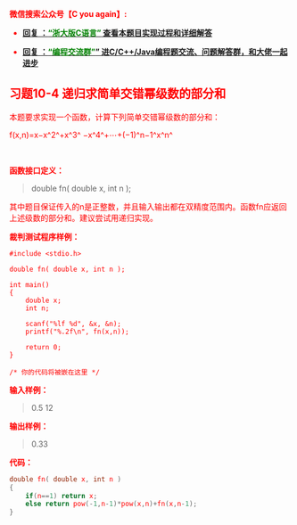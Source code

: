 
<font color='red'> **微信搜索公众号【C you again】:**

- [**回复 ：<font color='green'>“浙大版C语言”</font> 查看本题目实现过程和详细解答** ](  http://gzh.cyouagain.cn/) 
 
- [ **回复 ：<font color='green'>“编程交流群”</font>” 进C/C++/Java编程题交流、问题解答群，和大佬一起进步**  ](  http://cyouagain.cn/    ) 


## 习题10-4 递归求简单交错幂级数的部分和

本题要求实现一个函数，计算下列简单交错幂级数的部分和：

f(x,n)=x−x^​2^+x^​3^​​ −x^​4^+⋯+(−1)^​n−1^x^n^

​​ 

**函数接口定义：**

> double fn( double x, int n );

其中题目保证传入的n是正整数，并且输入输出都在双精度范围内。函数fn应返回上述级数的部分和。建议尝试用递归实现。

**裁判测试程序样例：**

    #include <stdio.h>
    
    double fn( double x, int n );
    
    int main()
    {
        double x;
        int n;
    
        scanf("%lf %d", &x, &n);
        printf("%.2f\n", fn(x,n));
    
        return 0;
    }
    
    /* 你的代码将被嵌在这里 */

**输入样例：**

> 0.5 12

**输出样例：**

> 0.33

**代码：**

```c
double fn( double x, int n )
{
    if(n==1) return x;
    else return pow(-1,n-1)*pow(x,n)+fn(x,n-1);
}
```


